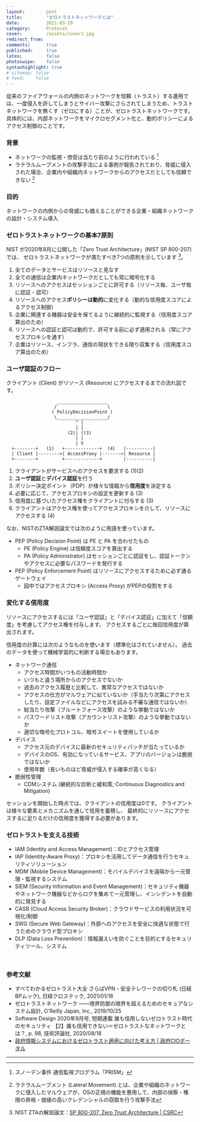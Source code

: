 ```yaml
---
layout:        post
title:         "ゼロトラストネットワークとは"
date:          2021-03-29
category:      Protocol
cover:         /assets/cover1.jpg
redirect_from:
comments:      true
published:     true
latex:         false
photoswipe:    false
syntaxhighlight: true
# sitemap: false
# feed:    false
---
```


従来のファイアウォールの内側のネットワークを信頼（トラスト）する運用では、一度侵入を許してしまうとサイバー攻撃にさらされてしまうため、トラストネットワークを無くす（ゼロにする）ことが、ゼロトラストネットワークです。
具体的には、内部ネットワークをマイクロセグメント化と、動的ポリシーによるアクセス制御のことです。

### 背景

- ネットワークの監視・傍受は当たり前のように行われている [^1]
- ラテラルムーブメントの攻撃手法による事例が報告されており、脅威に侵入された場合、企業内や組織内ネットワークからのアクセスだとしても信頼できない [^2]

[^1]: スノーデン事件 通信監視プログラム「PRISM」
[^2]: ラテラルムーブメント (Lateral Movement) とは、企業や組織のネットワークに侵入したマルウェアが、OSの正規の機能を悪用して、内部の偵察・権限の昇格・価値の高いクレデンシャルの窃取を行う攻撃手法

### 目的

ネットワークの内側からの脅威にも備えることができる企業・組織ネットワークの設計・システム導入


### ゼロトラストネットワークの基本7原則

NIST が2020年8月に公開した「Zero Trust Architecture」(NIST SP 800-207) では、
ゼロトラストネットワークが満たすべき7つの原則を示しています [^nist]。

[^nist]: NIST ZTAの解説論文：[SP 800-207, Zero Trust Architecture \| CSRC](https://csrc.nist.gov/publications/detail/sp/800-207/final)

1. 全てのデータとサービスはリソースと見なす
2. 全ての通信は企業内ネットワークだとしても常に暗号化する
3. リソースへのアクセスはセッションごとに許可する（リソース毎、ユーザ毎に認証・認可）
4. リソースへのアクセス**ポリシーは動的**に変化する（動的な信用度スコアによるアクセス制御）
5. 企業に関連する機器は安全を保てるように継続的に監視する（信用度スコア算出のため）
6. リソースへの認証と認可は動的で、許可する前に必ず適用される（常にアクセスプロキシを通す）
7. 企業はリソース、インフラ、通信の現状をできる限り収集する（信用度スコア算出のため）

### ユーザ認証のフロー

クライアント (Client) がリソース (Resource) にアクセスするまでの流れ図です。

```
                   ___________________
                  /                   \
                 ( PolicyDecisionPoint )
                  \___________________/
                          ^ |
                          | |
                       (2)| |(3)
                          | |
                          | V
  +--------+   (1)   +-------------+  (4)   |----------|
  | Client |-------->| AccessProxy |------->| Resource |
  +--------+         +-------------+        |----------|
```

1. クライアントがサービスへのアクセスを要求する (1)(2)
2. **ユーザ認証**と**デバイス認証**を行う
3. ポリシー決定ポイント（PDP）が様々な情報から**信用度**を決定する
4. 必要に応じて、アクセスプロキシの設定を更新する (3)
5. 信用度に基づいたアクセス権をクライアントに付与する (3)
6. クライアントはアクセス権を使ってアクセスプロキシを介して、リソースにアクセスする (4)

なお、NISTのZTA解説論文では次のように用語を使っています。
- PEP (Policy Decision Point) は PE と PA を合わせたもの
  - PE (Policy Engine) は信頼度スコアを算出する
  - PA (Policy Administrator) はセッションごとに認証をし、認証トークンやアクセスに必要なパスワードを発行する
- PEP (Policy Enforcement Point) はリソースにアクセスするために必ず通るゲートウェイ
  - 図中ではアクセスプロキシ (Access Proxy) がPEPの役割をする


### 変化する信用度

リソースにアクセスするには「ユーザ認証」と「デバイス認証」に加えて「信頼度」を考慮してアクセス権を付与します。
アクセスするごとに毎回信用度が算出されます。

信用度の計算には次のようなものを使います（標準化はされていません）。
過去のデータを使って機械学習的に判断する場合もあります。

- ネットワーク通信
  - アクセス時間がいつもの活動時間か
  - いつもと違う場所からのアクセスでないか
  - 過去のアクセス履歴と比較して、異常なアクセスではないか
  - アクセスの仕方がマルウェアに似ていないか（手当たり次第にアクセスしたり、設定ファイルなどにアクセスを試みる不審な通信ではないか）
  - 総当たり攻撃（ブルートフォース攻撃）のような挙動ではないか
  - パスワードリスト攻撃（アカウントリスト攻撃）のような挙動ではないか
  - 適切な暗号化プロトコル、暗号スイートを使用しているか
- デバイス
  - アクセス元のデバイスに最新のセキュリティパッチが当たっているか
  - デバイスのOS、有効になっているサービス、アプリのバージョンは脆弱ではないか
  - 使用年数（長いものほど脅威が侵入する確率が高くなる）
- 脆弱性管理
  - CDMシステム (継続的な診断と緩和策; Continuous Diagnostics and Mitigation)

セッションを開始した時点では、クライアントの信用度は0です。
クライアントは様々な要素とメカニズムを通して信用を蓄積し、
最終的にリソースにアクセスするに足りるだけの信用度を獲得する必要があります。


### ゼロトラストを支える技術

- IAM (Identity and Access Management)：IDとアクセス管理
- IAP (Identity-Aware Proxy)：プロキシを活用してデータ通信を行うセキュリティソリューション
- MDM (Mobile Device Management)：モバイルデバイスを遠隔から一元管理・監視するシステム
- SIEM (Security Information and Event Management)：セキュリティ機器やネットワーク機器などからログを集めて一元管理し、インシデントを自動的に発見する
- CASB (Cloud Access Security Broker)：クラウドサービスの利用状況を可視化/制御
- SWG (Secure Web Gateway)：外部へのアクセスを安全に快適な状態で行うためのクラウド型プロキシ
- DLP (Data Loss Prevention)：情報漏えいを防ぐことを目的とするセキュリティツール、システム


<br>

### 参考文献

- すべてわかるゼロトラスト大全 さらばVPN・安全テレワークの切り札 (日経BPムック), 日経クロステック, 2021/01/16
- ゼロトラストネットワーク ――境界防御の限界を超えるためのセキュアなシステム設計, O'Reilly Japan, Inc., 2019/10/25
- Software Design 2020年9月号, 短期連載
誰も信用しないゼロトラスト時代のセキュリティ
【2】誰も信用できない＝ゼロトラストなネットワークとは？, p. 98, 技術評論社, 2020/08/18
- [政府情報システムにおけるゼロトラスト適用に向けた考え方 \| 政府CIOポータル](https://cio.go.jp/dp2020_03)


---
